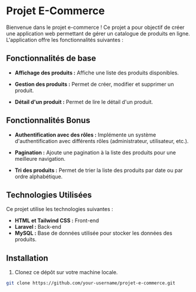 # Projet E-Commerce

Bienvenue dans le projet e-commerce ! Ce projet a pour objectif de créer une application web permettant de gérer un catalogue de produits en ligne. L'application offre les fonctionnalités suivantes :

## Fonctionnalités de base

- **Affichage des produits :** Affiche une liste des produits disponibles.
  
- **Gestion des produits :** Permet de créer, modifier et supprimer un produit.

- **Détail d'un produit :** Permet de lire le détail d'un produit.

## Fonctionnalités Bonus

- **Authentification avec des rôles :** Implémente un système d'authentification avec différents rôles (administrateur, utilisateur, etc.).

- **Pagination :** Ajoute une pagination à la liste des produits pour une meilleure navigation.

- **Tri des produits :** Permet de trier la liste des produits par date ou par ordre alphabétique.

## Technologies Utilisées

Ce projet utilise les technologies suivantes :

- **HTML et Tailwind CSS :** Front-end
- **Laravel :** Back-end
- **MySQL :** Base de données utilisée pour stocker les données des produits.

## Installation

1. Clonez ce dépôt sur votre machine locale.

   
```bash
git clone https://github.com/your-username/projet-e-commerce.git
